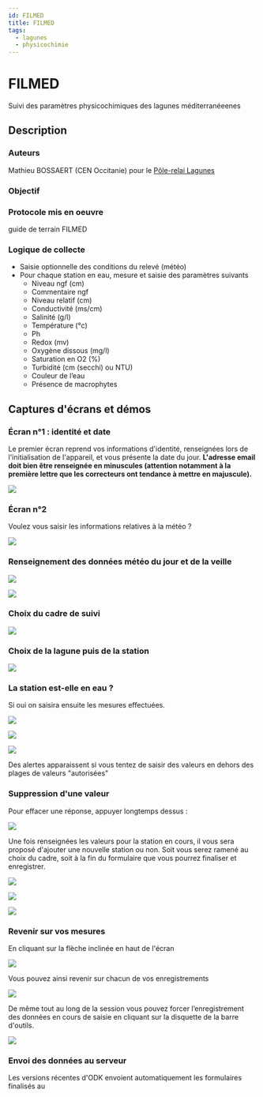 ```yaml
---
id: FILMED
title: FILMED
tags:
  - lagunes
  - physicochimie
---
```

# FILMED
Suivi des paramètres physicochimiques des lagunes méditerranéeenes
## Description
### Auteurs
Mathieu BOSSAERT (CEN Occitanie) pour le [Pôle-relai Lagunes](https://pole-lagunes.org/)
### Objectif


### Protocole mis en oeuvre
guide de terrain FILMED
### Logique de collecte
* Saisie optionnelle des conditions du relevé (météo)
* Pour chaque station en eau, mesure et saisie des paramètres suivants
  * Niveau ngf (cm)
  * Commentaire ngf
  * Niveau relatif (cm)
  * Conductivité (ms/cm)
  * Salinité (g/l)
  * Température (°c)
  * Ph
  * Redox (mv)
  * Oxygène dissous (mg/l)
  * Saturation en O2 (%)
  * Turbidité (cm (secchi) ou NTU)
  * Couleur de l’eau
  * Présence de macrophytes

## Captures d'écrans et démos
### Écran n°1 : identité et date

Le premier écran reprend vos informations d'identité, renseignées lors de l'initialisation de l'appareil, et vous présente la date du jour.
**L'adresse email doit bien être renseignée en minuscules (attention notamment à la première lettre que les correcteurs ont tendance à mettre en majuscule).**

![](https://si.cen-occitanie.org/wp-content/uploads/2021/03/Screenshot_2021-03-11-12-18-31-576x1024.png)

### Écran n°2

Voulez vous saisir les informations relatives à la météo ?

![](https://si.cen-occitanie.org/wp-content/uploads/2021/03/Screenshot_2021-03-11-12-18-41-576x1024.png)

### Renseignement des données météo du jour et de la veille

![](https://si.cen-occitanie.org/wp-content/uploads/2021/03/Screenshot_2021-03-11-12-24-50-576x1024.png)

![](https://si.cen-occitanie.org/wp-content/uploads/2021/03/Screenshot_2021-03-11-12-24-36-1-576x1024.png)

### Choix du cadre de suivi

![](https://si.cen-occitanie.org/wp-content/uploads/2021/03/Screenshot_2021-03-11-17-12-09-576x1024.png)

### Choix de la lagune puis de la station

![](https://si.cen-occitanie.org/wp-content/uploads/2021/03/Screenshot_2021-03-11-12-26-25-576x1024.png)

### La station est-elle en eau ?

Si oui on saisira ensuite les mesures effectuées.

![](https://si.cen-occitanie.org/wp-content/uploads/2021/03/Screenshot_2021-03-11-17-39-06-576x1024.png)

![](https://si.cen-occitanie.org/wp-content/uploads/2021/03/Screenshot_2021-03-11-17-39-11-576x1024.png)

![](https://si.cen-occitanie.org/wp-content/uploads/2021/03/Screenshot_2021-03-11-17-39-17-576x1024.png)

Des alertes apparaissent si vous tentez de saisir des valeurs en dehors des plages de valeurs "autorisées"

### Suppression d'une valeur

Pour effacer une réponse, appuyer longtemps dessus :

![](http://si.cen-occitanie.org/wp-content/uploads/2021/03/Screenshot_2021-03-11-12-34-59-576x1024.png)

Une fois renseignées les valeurs pour la station en cours, il vous sera proposé d'ajouter une nouvelle station ou non. Soit vous serez ramené au choix du cadre, soit à la fin du formulaire que vous pourrez finaliser et enregistrer.

![](https://si.cen-occitanie.org/wp-content/uploads/2021/03/Screenshot_2021-03-11-17-43-44-576x1024.png)

![](https://si.cen-occitanie.org/wp-content/uploads/2021/03/Screenshot_2021-03-11-17-43-48-576x1024.png)

![](https://si.cen-occitanie.org/wp-content/uploads/2021/03/Screenshot_2021-03-11-17-43-57-576x1024.png)

### Revenir sur vos mesures

En cliquant sur la flèche inclinée en haut de l'écran

![](https://si.cen-occitanie.org/wp-content/uploads/2021/03/naviguation-576x1024.png)

Vous pouvez ainsi revenir sur chacun de vos enregistrements

![](https://si.cen-occitanie.org/wp-content/uploads/2021/03/Screenshot_2021-03-11-17-53-57-576x1024.png)

De même tout au long de la session vous pouvez forcer l’enregistrement des données en cours de saisie en cliquant sur la disquette de la barre d'outils.

![](https://si.cen-occitanie.org/wp-content/uploads/2021/03/enregistrement-576x1024.png)

### Envoi des données au serveur

Les versions récentes d'ODK envoient automatiquement les formulaires finalisés au